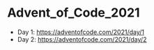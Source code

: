 # Advent_of_Code_2021

- Day 1: https://adventofcode.com/2021/day/1
- Day 2: https://adventofcode.com/2021/day/2
